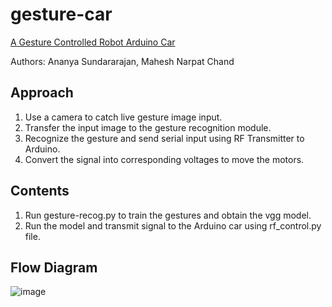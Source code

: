# gesture-car
[A Gesture Controlled Robot Arduino Car](https://docs.google.com/presentation/d/1Lb0c5RhTpcOTH-1fRDtfHK_VzTmxMmPF5R6QQcW8Z_s/pub?start=true&loop=false&delayms=3000)

Authors: Ananya Sundararajan, Mahesh Narpat Chand
## Approach
1. Use a camera to catch live gesture image input.
2. Transfer the input image to the gesture recognition module.
3. Recognize the gesture and send serial input using RF Transmitter to Arduino.
4. Convert the signal into corresponding voltages to move the motors.

##  Contents
1. Run gesture-recog.py to train the gestures and obtain the vgg model.
2. Run the model and transmit signal to the Arduino car using rf_control.py file.

## Flow Diagram
![image](https://user-images.githubusercontent.com/18104656/156959111-d1104b93-1597-4302-866c-e83f868a5ab1.png)
